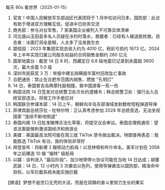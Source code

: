 每天 60s 看世界（2025-01-15）

1. 官宣！中国人民解放军东部战区代表团将于 1 月中旬访问日本，国防部：此访有助于增进双方理解互信，促进中日防务交流
2. 商务部：参与对台军售，7 家美国企业被列入不可靠实体清单
3. 河北唐山玉田县多名人员疑在冰钓时落水，救援者：已经有人被送医抢救。目击者：冰面打洞全是眼，人太多了没发救生衣
4. 碧桂园：2023 年集团实现总收入约为 4010 亿，税前亏损约 1673 亿。2024 年上半年实现归属公司股东权益的合同销售金额约 260 亿元
5. 国家地震台：截至 14 日 8 时，西藏定日 6.8 级地震已记录到余震超 3600 次，最大余震 5.0 级
6. 深圳市民获奖 3 万：举报中建五局瞒报华富村旧改坠亡事故
7. 合肥通告：禁止在合肥市范围内销售、燃放 "孔明灯"
8. 14 日，泰国普吉岛两摩托艇相撞，致中国游客一死一伤
9. 韩国法院 14 日签发对总统警卫处次长的逮捕令；韩总统警卫处：强行出入总统官邸违法，将按工作手册应对
10. 韩国联合参谋本部：14 日上午，朝鲜向半岛东部海域发射数枚短程弹道导弹
11. 菲律宾副总统莎拉・杜特尔特：正认真考虑参加 2028 年总统竞选，无法坐视国家 "连续不断地倒退"
12. 泰国内阁 13 日批准赌博合法化草案，将提交议会审议。泰国总理佩通坦：望该法案能够刺激该国经济和旅游业
13. 美媒：美国最高法院可能在周三就 TikTok 禁令做出裁决。特朗普再表态：我能胜选 TikTok 有功，我的体验非常好
14. 拜登宣布：将新建 2 艘核动力航母！以克林顿和布什命名，美军计划在 2058 年之前建造 10 艘 "福特" 级航母
15. 以媒：谈判进入 "最后阶段"，加沙地带停火协议可能在当地 14 日达成；胡塞武装：14 日，12 小时内 3 次袭击以色列，使用导弹袭击以国防部，精准命中目标，以军拦截系统未能实施拦截

【微语】梦想不是空口无凭的大话，而是在寂静的奋斗里努力生长的果实